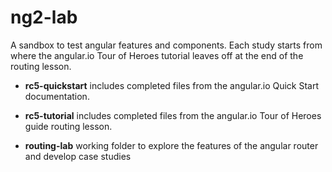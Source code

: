 # ng2-lab
A sandbox to test angular features and components. Each study starts from where the angular.io Tour of Heroes tutorial leaves off at the end of the routing lesson. 

* __rc5-quickstart__ includes completed files from the angular.io Quick Start documentation.

* __rc5-tutorial__ includes completed files from the angular.io Tour of Heroes guide routing lesson.

* __routing-lab__ working folder to explore the features of the angular router and develop case studies
